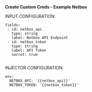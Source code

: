 <B>Create Custom Creds - Example Netbox </B>

INPUT CONFIGURATION:
<pre class="line-number language-yaml"><code>fields:
 - id: netbox_api
   type: string
   label: Netbox API Endpoint
 - id: netbox_token
   type: string
   label: API Token
   secret: true

</code></pre>
INJECTOR CONFIGURATION:
<pre class="line-number language-yaml"><code>env:
  NETBOX_API: '{{netbox_api}}'
  NETBOX_TOKEN: '{{netbox_token}}'
</code></pre>
